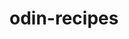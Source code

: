 # odin-recipes
<!--Building muscle memory around basic git commands as well as working with GitHub. This is a simple website showing food recipes -->